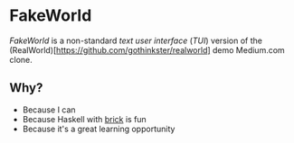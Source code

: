 # FakeWorld #

_FakeWorld_ is a non-standard _text user interface_ (_TUI_) version of the (RealWorld)[https://github.com/gothinkster/realworld] demo Medium.com clone.

## Why? ##

- Because I can
- Because Haskell with [brick](https://hackage.haskell.org/package/brick) is fun
- Because it's a great learning opportunity
